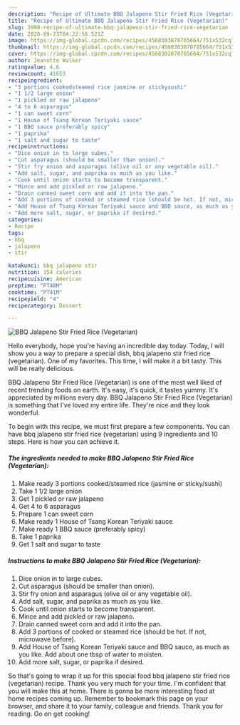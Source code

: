 ```yaml
---
description: "Recipe of Ultimate BBQ Jalapeno Stir Fried Rice (Vegetarian)"
title: "Recipe of Ultimate BBQ Jalapeno Stir Fried Rice (Vegetarian)"
slug: 3998-recipe-of-ultimate-bbq-jalapeno-stir-fried-rice-vegetarian
date: 2020-09-23T04:22:56.521Z
image: https://img-global.cpcdn.com/recipes/4560303870705664/751x532cq70/bbq-jalapeno-stir-fried-rice-vegetarian-recipe-main-photo.jpg
thumbnail: https://img-global.cpcdn.com/recipes/4560303870705664/751x532cq70/bbq-jalapeno-stir-fried-rice-vegetarian-recipe-main-photo.jpg
cover: https://img-global.cpcdn.com/recipes/4560303870705664/751x532cq70/bbq-jalapeno-stir-fried-rice-vegetarian-recipe-main-photo.jpg
author: Jeanette Walker
ratingvalue: 4.6
reviewcount: 41653
recipeingredient:
- "3 portions cookedsteamed rice jasmine or stickysushi"
- "1 1/2 large onion"
- "1 pickled or raw jalapeno"
- "4 to 6 asparagus"
- "1 can sweet corn"
- "1 House of Tsang Korean Teriyaki sauce"
- "1 BBQ sauce preferably spicy"
- "1 paprika"
- "1 salt and sugar to taste"
recipeinstructions:
- "Dice onion in to large cubes."
- "Cut asparagus (should be smaller than onion)."
- "Stir fry onion and asparagus (olive oil or any vegetable oil)."
- "Add salt, sugar, and paprika as much as you like."
- "Cook until onion starts to become transparent."
- "Mince and add pickled or raw jalapeno."
- "Drain canned sweet corn and add it into the pan."
- "Add 3 portions of cooked or steamed rice (should be hot. If not, microwave before)."
- "Add House of Tsang Korean Teriyaki sauce and BBQ sauce, as much as you like. Add about one tbsp of water to moisten."
- "Add more salt, sugar, or paprika if desired."
categories:
- Recipe
tags:
- bbq
- jalapeno
- stir

katakunci: bbq jalapeno stir 
nutrition: 154 calories
recipecuisine: American
preptime: "PT40M"
cooktime: "PT41M"
recipeyield: "4"
recipecategory: Dessert

---
```



![BBQ Jalapeno Stir Fried Rice (Vegetarian)](https://img-global.cpcdn.com/recipes/4560303870705664/751x532cq70/bbq-jalapeno-stir-fried-rice-vegetarian-recipe-main-photo.jpg)

Hello everybody, hope you're having an incredible day today. Today, I will show you a way to prepare a special dish, bbq jalapeno stir fried rice (vegetarian). One of my favorites. This time, I will make it a bit tasty. This will be really delicious.

BBQ Jalapeno Stir Fried Rice (Vegetarian) is one of the most well liked of recent trending foods on earth. It's easy, it's quick, it tastes yummy. It's appreciated by millions every day. BBQ Jalapeno Stir Fried Rice (Vegetarian) is something that I've loved my entire life. They're nice and they look wonderful.




To begin with this recipe, we must first prepare a few components. You can have bbq jalapeno stir fried rice (vegetarian) using 9 ingredients and 10 steps. Here is how you can achieve it.

<!--inarticleads1-->

##### The ingredients needed to make BBQ Jalapeno Stir Fried Rice (Vegetarian):

1. Make ready 3 portions cooked/steamed rice (jasmine or sticky/sushi)
1. Take 1 1/2 large onion
1. Get 1 pickled or raw jalapeno
1. Get 4 to 6 asparagus
1. Prepare 1 can sweet corn
1. Make ready 1 House of Tsang Korean Teriyaki sauce
1. Make ready 1 BBQ sauce (preferably spicy)
1. Take 1 paprika
1. Get 1 salt and sugar to taste




<!--inarticleads2-->

##### Instructions to make BBQ Jalapeno Stir Fried Rice (Vegetarian):

1. Dice onion in to large cubes.
1. Cut asparagus (should be smaller than onion).
1. Stir fry onion and asparagus (olive oil or any vegetable oil).
1. Add salt, sugar, and paprika as much as you like.
1. Cook until onion starts to become transparent.
1. Mince and add pickled or raw jalapeno.
1. Drain canned sweet corn and add it into the pan.
1. Add 3 portions of cooked or steamed rice (should be hot. If not, microwave before).
1. Add House of Tsang Korean Teriyaki sauce and BBQ sauce, as much as you like. Add about one tbsp of water to moisten.
1. Add more salt, sugar, or paprika if desired.




So that's going to wrap it up for this special food bbq jalapeno stir fried rice (vegetarian) recipe. Thank you very much for your time. I'm confident that you will make this at home. There is gonna be more interesting food at home recipes coming up. Remember to bookmark this page on your browser, and share it to your family, colleague and friends. Thank you for reading. Go on get cooking!
